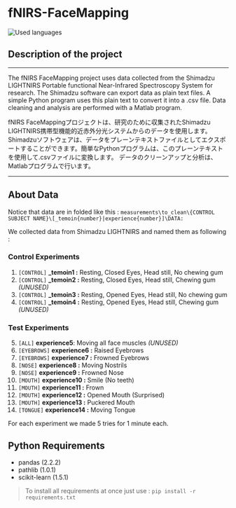 # fNIRS-FaceMapping
![Used languages](https://skillicons.dev/icons?i=python,matlab)

## Description of the project
---

The fNIRS FaceMapping project uses data collected from the Shimadzu LIGHTNIRS Portable functional Near-Infrared Spectroscopy System for research.
The Shimadzu software can export data as plain text files. A simple Python program uses this plain text to convert it into a .csv file.
Data cleaning and analysis are performed with a Matlab program.

fNIRS FaceMappingプロジェクトは、研究のために収集されたShimadzu LIGHTNIRS携帯型機能的近赤外分光システムからのデータを使用します。
Shimadzuソフトウェアは、データをプレーンテキストファイルとしてエクスポートすることができます。簡単なPythonプログラムは、このプレーンテキストを使用して.csvファイルに変換します。
データのクリーンアップと分析は、Matlabプログラムで行います。

---

## About Data

Notice that data are in folded like this : 
```measurements\to_clean\{CONTROL SUBJECT NAME}\[_temoin{number}|experience{number}]\DATA:```

We collected data from Shimadzu LIGHTNIRS and named them as following :
### Control Experiments
1. ```[CONTROL]``` **\_temoin1 :** Resting, Closed Eyes, Head still, No chewing gum 
2. ```[CONTROL]``` **\_temoin2 :** Resting, Closed Eyes, Head still, Chewing gum  _(UNUSED)_ 
3. ```[CONTROL]``` **\_temoin3 :** Resting, Opened Eyes, Head still, No chewing gum 
4. ```[CONTROL]``` **\_temoin4 :** Resting, Opened Eyes, Head still, Chewing gum _(UNUSED)_

### Test Experiments
5. ```[ALL]``` **experience5**: Moving all face muscles _(UNUSED)_
6. ```[EYEBROWS]``` **experience6 :** Raised Eyebrows 
7. ```[EYEBROWS]``` **experience7 :** Frowned Eyebrows 
8. ```[NOSE]``` **experience8 :** Moving Nostrils 
9. ```[NOSE]``` **experience9 :** Frowned Nose 
10. ```[MOUTH]``` **experience10 :** Smile (No teeth) 
11. ```[MOUTH]``` **experience11 :** Frown 
12. ```[MOUTH]``` **experience12 :** Opened Mouth (Surprised) 
13. ```[MOUTH]``` **experience13 :** Puckered Mouth 
14. ```[TONGUE]``` **experience14 :** Moving Tongue

For each experiment we made 5 tries for 1 minute each.

## Python Requirements

- pandas (2.2.2)
- pathlib (1.0.1)
- scikit-learn (1.5.1)

> To install all requirements at once just use :
```pip install -r requirements.txt```

